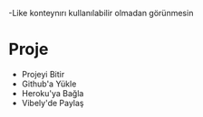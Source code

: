 -Like konteynırı kullanılabilir olmadan görünmesin

# Proje
- Projeyi Bitir
- Github'a Yükle
- Heroku'ya Bağla
- Vibely'de Paylaş